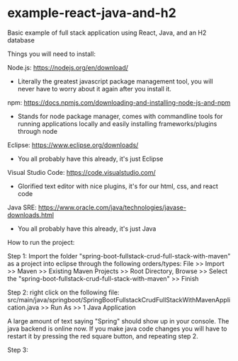 # example-react-java-and-h2
Basic example of full stack application using React, Java, and an H2 database

Things you will need to install:

Node.js:
https://nodejs.org/en/download/
- Literally the greatest javascript package management tool, you will never have to worry about it again after you install it.

npm:
https://docs.npmjs.com/downloading-and-installing-node-js-and-npm
- Stands for node package manager, comes with commandline tools for running applications locally and easily installing frameworks/plugins through node

Eclipse:
https://www.eclipse.org/downloads/
- You all probably have this already, it's just Eclipse

Visual Studio Code:
https://code.visualstudio.com/
- Glorified text editor with nice plugins, it's for our html, css, and react code

Java SRE:
https://www.oracle.com/java/technologies/javase-downloads.html
- You all probably have this already, it's just Java


How to run the project:

Step 1: Import the folder "spring-boot-fullstack-crud-full-stack-with-maven" as a project into eclipse through the following orders/types:
File >> Import >> Maven >> Existing Maven Projects >> 
Root Directory, Browse >> Select the "spring-boot-fullstack-crud-full-stack-with-maven" >> Finish

Step 2: right click on the following file: src/main/java/springboot/SpringBootFullstackCrudFullStackWithMavenApplication.java >> Run As >> 1 Java Application

A large amount of text saying "Spring" should show up in your console. The java backend is online now. If you make java code changes you will have to restart it by pressing the red square button, and repeating step 2.

Step 3: 

